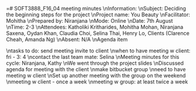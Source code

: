=# SOFT3888_F16_04 meeting minutes 
\nInformation:
\nSubject: Deciding the beginning steps for the project
\nProject name: You Beauty
\nFacilitator: Mohitha
\nPrepared by: Niranjana
\nMode: Online
\nDate: 7th August
\nTime: 2-3
\nAttendees: Katholiki Kritharides, Mohitha Mohan, Niranjana Saxena, Oydan Khan, Claudia Choi, Selina Thai, Henry Lo, Clients (Clarence Cheah, Amanda Ng)
\nAbsent: N/A
\nAgenda item

\ntasks to do: send meeting invite to client
\nwhen to have meeting w client: fri - 3: 4
\ncontact the last team mate: Selina
\nMeeting minutes for this cycle: Niranjana, Kathy
\nWe went through the project slides
\nDiscussed agenda for meeting with the client
\nmake bitbucket group
\nneed to have meeting w client
\nSet up another meeting with the group on the weekend
\nmeeting w client - once a week
\nmeeting w group: at least twice a week
